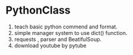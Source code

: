 # PythonClass

1. teach basic python commend and format.
2. simple manager system to use dict() function.
3. requests , parser and BeatifulSoup.
4. download youtube by pytube
